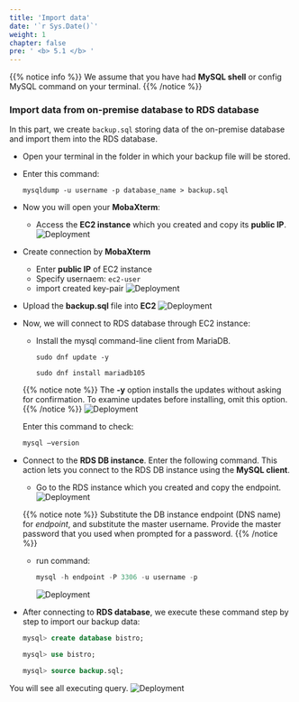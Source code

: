 ```yaml
---
title: 'Import data'
date: '`r Sys.Date()`'
weight: 1
chapter: false
pre: ' <b> 5.1 </b> '
---
```


{{% notice info %}}
We assume that you have had **MySQL shell** or config MySQL command on your terminal.
{{% /notice %}}

### Import data from on-premise database to RDS database

In this part, we create `backup.sql` storing data of the on-premise database and import them into the RDS database.

- Open your terminal in the folder in which your backup file will be stored.
- Enter this command:
  ```
  mysqldump -u username -p database_name > backup.sql
  ```
- Now you will open your **MobaXterm**:

  - Access the **EC2 instance** which you created and copy its **public IP**.
    ![Deployment](../../images/deploy_1.png)

- Create connection by **MobaXterm**

  - Enter **public IP** of EC2 instance
  - Specify usernaem: `ec2-user`
  - import created key-pair
    ![Deployment](../../images/deploy_2.png)

- Upload the **backup.sql** file into **EC2**
  ![Deployment](../../images/deploy_3.png)

- Now, we will connect to RDS database through EC2 instance:

  - Install the mysql command-line client from MariaDB.

    ```
    sudo dnf update -y
    ```

    ```
    sudo dnf install mariadb105
    ```

  {{% notice note %}}
  The **-y** option installs the updates without asking for confirmation. To examine updates before installing, omit this option.
  {{% /notice %}}
  ![Deployment](../../images/deploy_4.png?height=400)

  Enter this command to check: 
  ```sql
  mysql —version
  ```
- Connect to the **RDS DB instance**. Enter the following command. This action lets you connect to the RDS DB instance using the **MySQL client**.

  - Go to the RDS instance which you created and copy the endpoint.
    ![Deployment](../../images/deploy_5.png)

  {{% notice note %}}
  Substitute the DB instance endpoint (DNS name) for _endpoint_, and substitute the master username. Provide the master password that you used when prompted for a password.
  {{% /notice %}}

  - run command:

    ```sql
    mysql -h endpoint -P 3306 -u username -p
    ```

    ![Deployment](../../images/deploy_6.png)

- After connecting to **RDS database**, we execute these command step by step to import our backup data:
  ```sql
  mysql> create database bistro;
  ```
  ```sql
  mysql> use bistro;
  ```
  ```sql
  mysql> source backup.sql;
  ```

You will see all executing query.
![Deployment](../../images/deploy_7.png)
